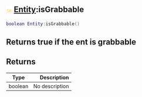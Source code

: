 ## ![shared](.gitbook/assets/shared.png) [Entity](./home/Entity):isGrabbable

```lua
boolean Entity:isGrabbable()
```

Returns true if the ent is grabbable
------
## Returns

| Type   | Description |
| ------ | ----------: |
| boolean | No description |

